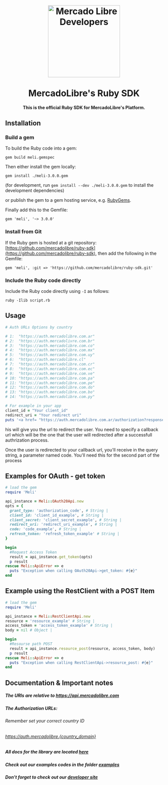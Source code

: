 
<h1 align="center">
  <a href="https://developers.mercadolibre.com">
    <img src="https://user-images.githubusercontent.com/1153516/29861072-689ec57e-8d3e-11e7-8368-dd923543258f.jpg" alt="Mercado Libre Developers" width="230"></a>
  </a>
  <br><br>
  MercadoLibre's Ruby SDK
  <br>
</h1>

<h4 align="center">This is the official Ruby SDK for MercadoLibre's Platform.</h4>

## Installation

### Build a gem

To build the Ruby code into a gem:

```shell
gem build meli.gemspec
```

Then either install the gem locally:

```shell
gem install ./meli-3.0.0.gem
```

(for development, run `gem install --dev ./meli-3.0.0.gem` to install the development dependencies)

or publish the gem to a gem hosting service, e.g. [RubyGems](https://rubygems.org/).

Finally add this to the Gemfile:

    gem 'meli', '~> 3.0.0'

### Install from Git

If the Ruby gem is hosted at a git repository: [https://github.com/mercadolibre/ruby-sdk](https://github.com/mercadolibre/ruby-sdk), then add the following in the Gemfile:

    gem 'meli', :git => 'https://github.com/mercadolibre/ruby-sdk.git'

### Include the Ruby code directly

Include the Ruby code directly using `-I` as follows:

```shell
ruby -Ilib script.rb
```

## Usage
```ruby
# Auth URLs Options by country

# 1:  "https://auth.mercadolibre.com.ar"
# 2:  "https://auth.mercadolivre.com.br"
# 3:  "https://auth.mercadolibre.com.co"
# 4:  "https://auth.mercadolibre.com.mx"
# 5:  "https://auth.mercadolibre.com.uy"
# 6:  "https://auth.mercadolibre.cl"
# 7:  "https://auth.mercadolibre.com.cr"
# 8:  "https://auth.mercadolibre.com.ec"
# 9:  "https://auth.mercadolibre.com.ve"
# 10: "https://auth.mercadolibre.com.pa"
# 11: "https://auth.mercadolibre.com.pe"
# 12: "https://auth.mercadolibre.com.do"
# 13: "https://auth.mercadolibre.com.bo"
# 14: "https://auth.mercadolibre.com.py"

# For example in your app
client_id = "Your client_id"
redirect_uri = "Your redirect uri"
puts '<a href= "https://auth.mercadolibre.com.ar/authorization?response_type=code&client_id=' + client_id + '&redirect_uri=' + redirect_uri +'">'+ Authenticate + '</a>'
```
his will give you the url to redirect the user. You need to specify a callback url which will be the one that the user will redirected after a successfull authrization process.

Once the user is redirected to your callback url, you'll receive in the query string, a parameter named code. You'll need this for the second part of the process


## Examples for OAuth - get token
```ruby
# load the gem
require 'Meli'

api_instance = Meli::OAuth20Api.new
opts = {
  grant_type: 'authorization_code', # String | 
  client_id: 'client_id_example', # String | 
  client_secret: 'client_secret_example', # String | 
  redirect_uri: 'redirect_uri_example', # String | 
  code: 'code_example', # String | 
  refresh_token: 'refresh_token_example' # String | 
}

begin
  #Request Access Token
  result = api_instance.get_token(opts)
  p result
rescue Meli::ApiError => e
  puts "Exception when calling OAuth20Api->get_token: #{e}"
end
```


## Example using the RestClient with a POST Item
```ruby
# load the gem
require 'Meli'

api_instance = Meli::RestClientApi.new
resource = 'resource_example' # String | 
access_token = 'access_token_example' # String | 
body = nil # Object | 

begin
  #Resourse path POST
  result = api_instance.resource_post(resource, access_token, body)
  p result
rescue Meli::ApiError => e
  puts "Exception when calling RestClientApi->resource_post: #{e}"
end
```


## Documentation & Important notes

##### The URIs are relative to https://api.mercadolibre.com

##### The Authorization URLs:
###### Remember set your correct country ID
###### https://auth.mercadolibre.{country_domain}

#####  All docs for the library are located [here](https://github.com/mercadolibre/ruby-sdk/tree/master/docs)

#####  Check out our examples codes in the folder [examples](https://github.com/mercadolibre/ruby-sdk/tree/master/examples)

##### Don’t forget to check out our [developer site](https://developers.mercadolibre.com/)
